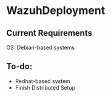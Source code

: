 # WazuhDeployment

## Current Requirements

OS: Debian-based systems


## To-do:

- Redhat-based system
- Finish Distributed Setup

